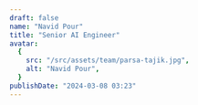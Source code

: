 ```yaml
---
draft: false
name: "Navid Pour"
title: "Senior AI Engineer"
avatar:
  {
    src: "/src/assets/team/parsa-tajik.jpg",
    alt: "Navid Pour",
  }
publishDate: "2024-03-08 03:23"
---
```

